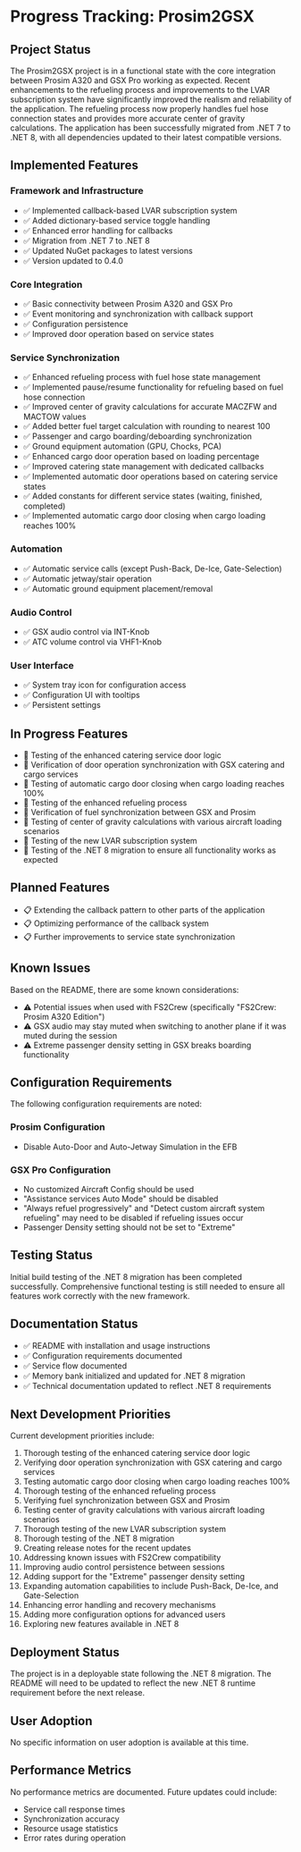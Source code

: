 # Progress Tracking: Prosim2GSX

## Project Status
The Prosim2GSX project is in a functional state with the core integration between Prosim A320 and GSX Pro working as expected. Recent enhancements to the refueling process and improvements to the LVAR subscription system have significantly improved the realism and reliability of the application. The refueling process now properly handles fuel hose connection states and provides more accurate center of gravity calculations. The application has been successfully migrated from .NET 7 to .NET 8, with all dependencies updated to their latest compatible versions.

## Implemented Features

### Framework and Infrastructure
- ✅ Implemented callback-based LVAR subscription system
- ✅ Added dictionary-based service toggle handling
- ✅ Enhanced error handling for callbacks
- ✅ Migration from .NET 7 to .NET 8
- ✅ Updated NuGet packages to latest versions
- ✅ Version updated to 0.4.0

### Core Integration
- ✅ Basic connectivity between Prosim A320 and GSX Pro
- ✅ Event monitoring and synchronization with callback support
- ✅ Configuration persistence
- ✅ Improved door operation based on service states

### Service Synchronization
- ✅ Enhanced refueling process with fuel hose state management
- ✅ Implemented pause/resume functionality for refueling based on fuel hose connection
- ✅ Improved center of gravity calculations for accurate MACZFW and MACTOW values
- ✅ Added better fuel target calculation with rounding to nearest 100
- ✅ Passenger and cargo boarding/deboarding synchronization
- ✅ Ground equipment automation (GPU, Chocks, PCA)
- ✅ Enhanced cargo door operation based on loading percentage
- ✅ Improved catering state management with dedicated callbacks
- ✅ Implemented automatic door operations based on catering service states
- ✅ Added constants for different service states (waiting, finished, completed)
- ✅ Implemented automatic cargo door closing when cargo loading reaches 100%

### Automation
- ✅ Automatic service calls (except Push-Back, De-Ice, Gate-Selection)
- ✅ Automatic jetway/stair operation
- ✅ Automatic ground equipment placement/removal

### Audio Control
- ✅ GSX audio control via INT-Knob
- ✅ ATC volume control via VHF1-Knob

### User Interface
- ✅ System tray icon for configuration access
- ✅ Configuration UI with tooltips
- ✅ Persistent settings

## In Progress Features
- 🔄 Testing of the enhanced catering service door logic
- 🔄 Verification of door operation synchronization with GSX catering and cargo services
- 🔄 Testing of automatic cargo door closing when cargo loading reaches 100%
- 🔄 Testing of the enhanced refueling process
- 🔄 Verification of fuel synchronization between GSX and Prosim
- 🔄 Testing of center of gravity calculations with various aircraft loading scenarios
- 🔄 Testing of the new LVAR subscription system
- 🔄 Testing of the .NET 8 migration to ensure all functionality works as expected

## Planned Features
- 📋 Extending the callback pattern to other parts of the application
- 📋 Optimizing performance of the callback system
- 📋 Further improvements to service state synchronization

## Known Issues
Based on the README, there are some known considerations:

- ⚠️ Potential issues when used with FS2Crew (specifically "FS2Crew: Prosim A320 Edition")
- ⚠️ GSX audio may stay muted when switching to another plane if it was muted during the session
- ⚠️ Extreme passenger density setting in GSX breaks boarding functionality

## Configuration Requirements
The following configuration requirements are noted:

### Prosim Configuration
- Disable Auto-Door and Auto-Jetway Simulation in the EFB

### GSX Pro Configuration
- No customized Aircraft Config should be used
- "Assistance services Auto Mode" should be disabled
- "Always refuel progressively" and "Detect custom aircraft system refueling" may need to be disabled if refueling issues occur
- Passenger Density setting should not be set to "Extreme"

## Testing Status
Initial build testing of the .NET 8 migration has been completed successfully. Comprehensive functional testing is still needed to ensure all features work correctly with the new framework.

## Documentation Status
- ✅ README with installation and usage instructions
- ✅ Configuration requirements documented
- ✅ Service flow documented
- ✅ Memory bank initialized and updated for .NET 8 migration
- ✅ Technical documentation updated to reflect .NET 8 requirements

## Next Development Priorities
Current development priorities include:

1. Thorough testing of the enhanced catering service door logic
2. Verifying door operation synchronization with GSX catering and cargo services
3. Testing automatic cargo door closing when cargo loading reaches 100%
4. Thorough testing of the enhanced refueling process
5. Verifying fuel synchronization between GSX and Prosim
6. Testing center of gravity calculations with various aircraft loading scenarios
7. Thorough testing of the new LVAR subscription system
8. Thorough testing of the .NET 8 migration
9. Creating release notes for the recent updates
10. Addressing known issues with FS2Crew compatibility
11. Improving audio control persistence between sessions
12. Adding support for the "Extreme" passenger density setting
13. Expanding automation capabilities to include Push-Back, De-Ice, and Gate-Selection
14. Enhancing error handling and recovery mechanisms
15. Adding more configuration options for advanced users
16. Exploring new features available in .NET 8

## Deployment Status
The project is in a deployable state following the .NET 8 migration. The README will need to be updated to reflect the new .NET 8 runtime requirement before the next release.

## User Adoption
No specific information on user adoption is available at this time.

## Performance Metrics
No performance metrics are documented. Future updates could include:

- Service call response times
- Synchronization accuracy
- Resource usage statistics
- Error rates during operation
